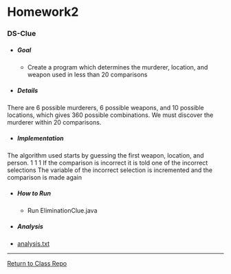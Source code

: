 # Homework2
### DS-Clue

- ##### Goal
  - Create a program which determines the murderer, location, and weapon used in less than 20 comparisons
  
- ##### Details
There are 6 possible murderers, 6 possible weapons, and 10 possible locations, which gives 360 possible combinations.
We must discover the murderer within 20 comparisons.

- ##### Implementation
The algorithm used starts by guessing the first weapon, location, and person.
1 1 1
If the comparison is incorrect it is told one of the incorrect selections
The variable of the incorrect selection is incremented
and the comparison is made again


- ##### How to Run
  - Run EliminationClue.java

- ##### Analysis
- [analysis.txt](https://github.com/andrewjknapp/CS113_Data_Structures/blob/main/src/homework2/edu/miracosta/cs113/analysis.txt)
  
---
[Return to Class Repo](https://github.com/andrewjknapp/CS113_Data_Structures)
